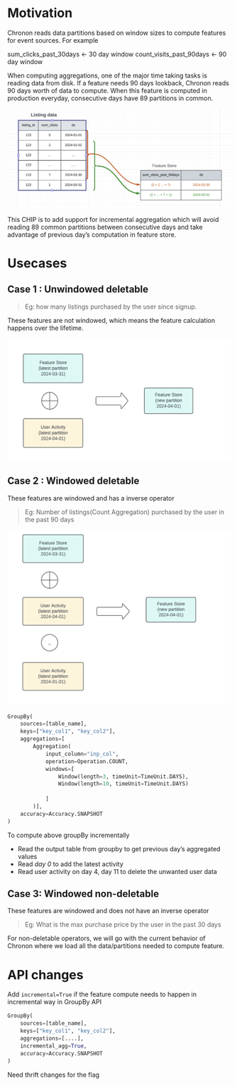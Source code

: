 # Motivation

Chronon reads data partitions based on window sizes to compute features for event sources. For example

sum_clicks_past_30days          ←  30 day window
count_visits_past_90days         ←  90 day window

When computing aggregations, one of the major time taking tasks is reading data from disk. If a feature needs 90 days lookback, Chronon reads 90 days worth of data to compute. When this feature is computed in production everyday, consecutive days have 89 partitions in common.

<img src="./images/CHIP10_inc_agg_visual.png" alt="Incremental Agg" width="900" />


This CHIP is to add support for incremental aggregation which will avoid reading 89 common partitions between consecutive days and take advantage of previous day’s computation in feature store.


# Usecases
## Case 1 : Unwindowed deletable


> Eg:  how many listings purchased by the user since signup.

These features are not windowed, which means the feature calculation happens over the lifetime.

<img src="./images/CHIP10_unwindowed_agg.png" alt="Incremental Agg" width="600" />

## Case 2 : Windowed deletable
These features are windowed and has a inverse operator

> Eg: Number of listings(Count Aggregation) purchased by the user in the past 90 days

<img src="./images/CHIP10_windowed_deletable_agg.png" alt="Incremental Agg" width="600" />

```python
GroupBy(
    sources=[table_name],
    keys=["key_col1", "key_col2"],
    aggregations=[
        Aggregation(
            input_column="inp_col",
            operation=Operation.COUNT,
            windows=[
                Window(length=3, timeUnit=TimeUnit.DAYS),
                Window(length=10, timeUnit=TimeUnit.DAYS)

            ]
        )],
    accuracy=Accuracy.SNAPSHOT
)
```
To compute above groupBy incrementally
* Read the output table from groupby to get previous day’s aggregated values
* Read _day 0_ to add the latest activity
* Read user activity on day 4, day 11 to delete the unwanted user data

## Case 3: Windowed non-deletable

These features are windowed and does not have an inverse operator


> Eg: What is the max purchase price by the user in the past 30 days

For non-deletable operators, we will go with the current behavior of Chronon where we load all the data/partitions needed to compute feature.

# API changes 

Add `incremental=True` if the feature compute needs to happen in incremental way in GroupBy API

```python
GroupBy(
    sources=[table_name],
    keys=["key_col1", "key_col2"],
    aggregations=[....],
    incremental_agg=True,
    accuracy=Accuracy.SNAPSHOT
)
```
Need thrift changes for the flag
